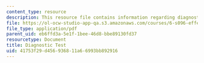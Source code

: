 ```yaml
---
content_type: resource
description: This resource file contains information regarding diagnostic test.
file: https://ol-ocw-studio-app-qa.s3.amazonaws.com/courses/6-s096-effective-programming-in-c-and-c-january-iap-2014/41753f29d456936811a66993bb892916_MIT6_S096IAP14_diagnostic.pdf
file_type: application/pdf
parent_uid: eb6ffd3a-5e1f-1bee-46d8-bbe89130fd37
resourcetype: Document
title: Diagnostic Test
uid: 41753f29-d456-9368-11a6-6993bb892916
---
```

